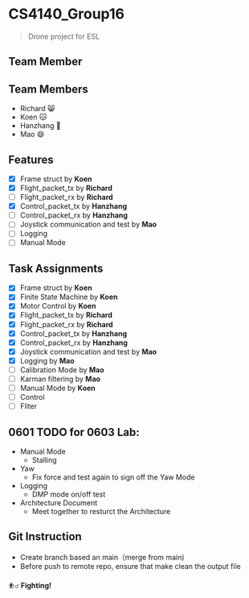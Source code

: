 # CS4140_Group16
> Drone project for ESL

## Team Member

## Team Members

- Richard 😸
- Koen 😽
- Hanzhang 👧
- Mao 😄


## Features
- [x] Frame struct by **Koen**
- [x] Flight_packet_tx by **Richard**
- [ ] Flight_packet_rx by **Richard**
- [x] Control_packet_tx by **Hanzhang**
- [ ] Control_packet_rx by **Hanzhang**
- [ ] Joystick communication and test by **Mao**
- [ ] Logging
- [ ] Manual Mode

## Task Assignments
- [x] Frame struct by **Koen**
- [x] Finite State Machine by **Koen**
- [x] Motor Control by **Koen**
- [x] Flight_packet_tx by **Richard**
- [x] Flight_packet_rx by **Richard**
- [x] Control_packet_tx by **Hanzhang**
- [x] Control_packet_rx by **Hanzhang**
- [x] Joystick communication and test by **Mao**
- [x] Logging by **Mao**
- [ ] Calibration Mode by **Mao**
- [ ] Karman filtering by **Mao**
- [ ] Manual Mode by **Koen**
- [ ] Control
- [ ] Fliter

## 0601 TODO for 0603 Lab:
- Manual Mode
  - Stalling
- Yaw
  - Fix force and test again to sign off the Yaw Mode
- Logging
  - DMP mode on/off test
- Architecture Document
   - Meet together to resturct the Architecture
   
## Git Instruction

- Create branch based an main（merge from main)
- Before push to remote repo, ensure that make clean the output file

⛹️‍♂️ **Fighting!**
